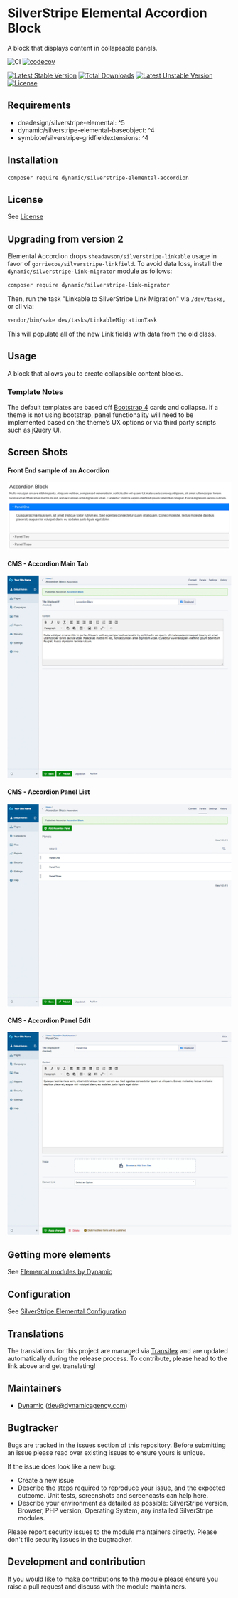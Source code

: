 # SilverStripe Elemental Accordion Block

A block that displays content in collapsable panels.

![CI](https://github.com/dynamic/silverstripe-elemental-accordion/workflows/CI/badge.svg)
[![codecov](https://codecov.io/gh/dynamic/silverstripe-elemental-accordion/branch/master/graph/badge.svg)](https://codecov.io/gh/dynamic/silverstripe-elemental-accordion)

[![Latest Stable Version](https://poser.pugx.org/dynamic/silverstripe-elemental-accordion/v/stable)](https://packagist.org/packages/dynamic/silverstripe-elemental-accordion)
[![Total Downloads](https://poser.pugx.org/dynamic/silverstripe-elemental-accordion/downloads)](https://packagist.org/packages/dynamic/silverstripe-elemental-accordion)
[![Latest Unstable Version](https://poser.pugx.org/dynamic/silverstripe-elemental-accordion/v/unstable)](https://packagist.org/packages/dynamic/silverstripe-elemental-accordion)
[![License](https://poser.pugx.org/dynamic/silverstripe-elemental-accordion/license)](https://packagist.org/packages/dynamic/silverstripe-elemental-accordion)

## Requirements

* dnadesign/silverstripe-elemental: ^5
* dynamic/silverstripe-elemental-baseobject: ^4
* symbiote/silverstripe-gridfieldextensions: ^4

## Installation

`composer require dynamic/silverstripe-elemental-accordion`

## License

See [License](LICENSE.md)

## Upgrading from version 2

Elemental Accordion drops `sheadawson/silverstripe-linkable` usage in favor of `gorriecoe/silverstripe-linkfield`. To avoid data loss, install the `dynamic/silverstripe-link-migrator` module as follows:

```markdown
composer require dynamic/silverstripe-link-migrator
```

Then, run the task "Linkable to SilverStripe Link Migration" via `/dev/tasks`, or cli via:
```markdown
vendor/bin/sake dev/tasks/LinkableMigrationTask
```

This will populate all of the new Link fields with data from the old class.

## Usage

A block that allows you to create collapsible content blocks.

### Template Notes

The default templates are based off [Bootstrap 4](https://getbootstrap.com/) cards and collapse. If a theme is not using bootstrap, panel functionality will need to be implemented based on the theme’s UX options or via third party scripts such as jQuery UI.

## Screen Shots

#### Front End sample of an Accordion
![Front End sample of an Accordion](./docs/en/_images/accordion-sample.jpg)

#### CMS - Accordion Main Tab
![Accordion Main Tab](./docs/en/_images/accordion-cms-block.jpg)

#### CMS - Accordion Panel List
![CMS - Accordion Panel List](./docs/en/_images/accordion-cms-list.jpg)

#### CMS - Accordion Panel Edit
![CMS - Accordion Panel Edit](./docs/en/_images/accordion-cms-panel.jpg)


## Getting more elements

See [Elemental modules by Dynamic](https://github.com/orgs/dynamic/repositories?q=elemental&type=all&language=&sort=)

## Configuration

See [SilverStripe Elemental Configuration](https://github.com/silverstripe/silverstripe-elemental#configuration)

## Translations

The translations for this project are managed via [Transifex](https://www.transifex.com/dynamicagency/silverstripe-elemental-accordion/)
and are updated automatically during the release process. To contribute, please head to the link above and get
translating!

## Maintainers

 *  [Dynamic](https://www.dynamicagency.com) (<dev@dynamicagency.com>)

## Bugtracker
Bugs are tracked in the issues section of this repository. Before submitting an issue please read over
existing issues to ensure yours is unique.

If the issue does look like a new bug:

 - Create a new issue
 - Describe the steps required to reproduce your issue, and the expected outcome. Unit tests, screenshots
 and screencasts can help here.
 - Describe your environment as detailed as possible: SilverStripe version, Browser, PHP version,
 Operating System, any installed SilverStripe modules.

Please report security issues to the module maintainers directly. Please don't file security issues in the bugtracker.

## Development and contribution
If you would like to make contributions to the module please ensure you raise a pull request and discuss with the module maintainers.

